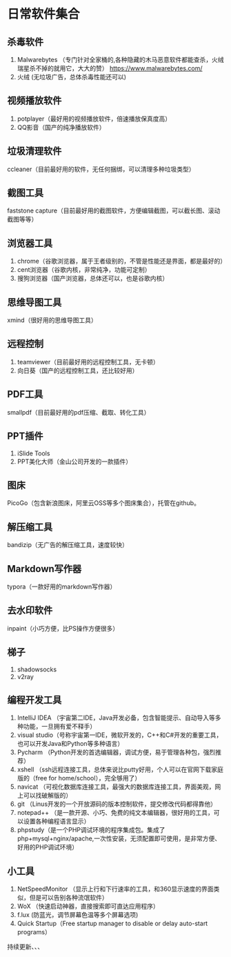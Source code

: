 # 日常软件集合

## 杀毒软件

1. Malwarebytes （专门针对全家桶的,各种隐藏的木马恶意软件都能查杀，火绒瑞星杀不掉的就用它，大大的赞） 
<https://www.malwarebytes.com/>
2. 火绒 (无垃圾广告，总体杀毒性能还可以)



## 视频播放软件

1. potplayer（最好用的视频播放软件，倍速播放保真度高）
2. QQ影音（国产的纯净播放软件）

## 垃圾清理软件

ccleaner（目前最好用的软件，无任何捆绑，可以清理多种垃圾类型）

## 截图工具

faststone capture（目前最好用的截图软件，方便编辑截图，可以截长图、滚动截图等等）

## 浏览器工具

1. chrome（谷歌浏览器，属于王者级别的，不管是性能还是界面，都是最好的）
2. cent浏览器（谷歌内核，非常纯净，功能可定制）
3. 搜狗浏览器（国产浏览器，总体还可以，也是谷歌内核）

## 思维导图工具

xmind（很好用的思维导图工具）

## 远程控制

1. teamviewer（目前最好用的远程控制工具，无卡顿）
2. 向日葵（国产的远程控制工具，还比较好用）

## PDF工具

smallpdf（目前最好用的pdf压缩、截取、转化工具）

## PPT插件

1. iSlide Tools
2. PPT美化大师（金山公司开发的一款插件）

## 图床

PicoGo（包含新浪图床，阿里云OSS等多个图床集合），托管在github。

## 解压缩工具

bandizip（无广告的解压缩工具，速度较快）

## Markdown写作器

typora（一款好用的markdown写作器）

## 去水印软件

inpaint（小巧方便，比PS操作方便很多）

## 梯子

1. shadowsocks
2. v2ray

## 编程开发工具

1. IntelliJ IDEA （宇宙第二IDE，Java开发必备，包含智能提示、自动导入等多种功能，一旦拥有爱不释手）
2. visual studio（号称宇宙第一IDE，微软开发的，C++和C#开发的重要工具，也可以开发Java和Python等多种语言）
3. Pycharm （Python开发的首选编辑器，调试方便，易于管理各种包，强烈推荐）
4. xshell （ssh远程连接工具，总体来说比putty好用，个人可以在官网下载家庭版的（free for home/school），完全够用了）
5. navicat （可视化数据库连接工具，最强大的数据库连接工具，界面美观，网上可以找破解版的）
6. git （Linus开发的一个开放源码的版本控制软件，提交修改代码都得靠他）
7. notepad++ （是一款开源、小巧、免费的纯文本编辑器，很好用的工具，可以设置各种编程语言显示）
8. phpstudy（是一个PHP调试环境的程序集成包。集成了php+mysql+nginx/apache,一次性安装，无须配置即可使用，是非常方便、好用的PHP调试环境）

## 小工具

1. NetSpeedMonitor （显示上行和下行速率的工具，和360显示速度的界面类似，但是可以告别各种流氓软件）
2. WoX （快速启动神器，直接搜索即可直达应用程序）
3. f.lux  (防蓝光，调节屏幕色温等多个屏幕选项)
4. Quick Startup（Free startup manager to disable or delay auto-start programs）

持续更新、、、
